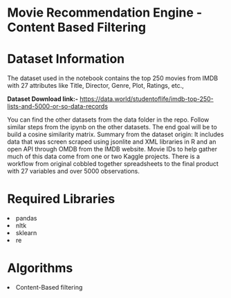 # Movie Recommendation Engine - Content Based Filtering


# Dataset Information

The dataset used in the notebook contains the top 250 movies from IMDB with 27 attributes like Title, Director, Genre, Plot, Ratings, etc.,

**Dataset Download link:-** 
https://data.world/studentoflife/imdb-top-250-lists-and-5000-or-so-data-records

You can find the other datasets from the data folder in the repo. Follow similar steps from the ipynb on the other datasets. The end goal will be to build a cosine similarity matrix. 
Summary from the dataset origin: It includes data that was screen scraped using jsonlite and XML libraries in R and an open API through OMDB from the IMDB website. Movie IDs to help gather much of this data come from one or two Kaggle projects. There is a workflow from original cobbled together spreadsheets to the final product with 27 variables and over 5000 observations.

# Required Libraries

<li>pandas
<li>nltk
<li>sklearn
<li>re


# Algorithms

<li>Content-Based filtering
